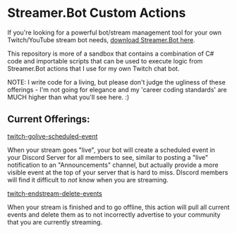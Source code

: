 # Streamer.Bot Custom Actions

If you're looking for a powerful bot/stream management tool for your own Twitch/YouTube stream bot needs, [download Streamer.Bot here](https://streamer.bot/).

This repository is more of a sandbox that contains a combination of C# code and importable scripts that can be used to execute logic from Streamer.Bot actions that I use for my own Twitch chat bot.

NOTE: I write code for a living, but please don't judge the ugliness of these offerings - I'm not going for elegance and my 'career coding standards' are MUCH higher than what you'll see here. :)

## Current Offerings:

[twitch-golive-scheduled-event](https://github.com/ChillQuests/Streamer.bot/tree/main/src/twitch-golive-scheduled-event)

When your stream goes "live", your bot will create a scheduled event in your Discord Server for all members to see, similar to posting a "live" notification to an "Announcements" channel, but actually provide a more visible event at the top of your server that is hard to miss.  DIscord members will find it difficult to _not_ know when you are streaming.

[twitch-endstream-delete-events](https://github.com/ChillQuests/Streamer.bot/tree/main/src/twitch-endstream-delete-events)

When your stream is finished and to go offline, this action will pull all current events and delete them as to not incorrectly advertise to your community that you are currently streaming.
